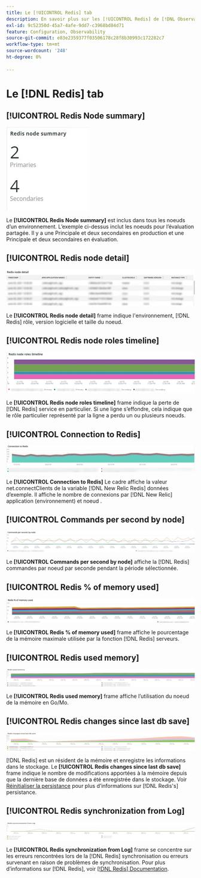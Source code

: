 ```yaml
---
title: Le [!UICONTROL Redis] tab
description: En savoir plus sur les [!UICONTROL Redis] de [!DNL Observation for Adobe Commerce].
exl-id: 9c52350d-45a7-4afe-9dd7-c3968bd84d71
feature: Configuration, Observability
source-git-commit: e83e2359377f03506178c28f8b30993c172282c7
workflow-type: tm+mt
source-wordcount: '248'
ht-degree: 0%

---
```


# Le [!DNL Redis] tab

## [!UICONTROL Redis Node summary]

![Résumé du noeud Redis](../../assets/tools/observation-for-adobe-commerce/redis-tab-1.jpg)

Le **[!UICONTROL Redis Node summary]** est inclus dans tous les noeuds d’un environnement. L’exemple ci-dessus inclut les noeuds pour l’évaluation partagée. Il y a une Principale et deux secondaires en production et une Principale et deux secondaires en évaluation.

## [!UICONTROL Redis node detail]

![Détails du noeud Redis](../../assets/tools/observation-for-adobe-commerce/redis-tab-2.jpg)

Le **[!UICONTROL Redis node detail]** frame indique l&#39;environnement, [!DNL Redis] rôle, version logicielle et taille du noeud.

## [!UICONTROL Redis node roles timeline]

![Redis la chronologie des rôles de noeud](../../assets/tools/observation-for-adobe-commerce/redis-tab-3.jpg)

Le **[!UICONTROL Redis node roles timeline]** frame indique la perte de [!DNL Redis] service en particulier. Si une ligne s’effondre, cela indique que le rôle particulier représenté par la ligne a perdu un ou plusieurs noeuds.

## [!UICONTROL Connection to Redis]

![Connexion à Redis](../../assets/tools/observation-for-adobe-commerce/redis-tab-4.jpg)

Le **[!UICONTROL Connection to Redis]** Le cadre affiche la valeur net.connectClients de la variable [!DNL New Relic Redis] données d’exemple. Il affiche le nombre de connexions par [!DNL New Relic] application (environnement) et noeud .

## [!UICONTROL Commands per second by node]

![Commandes par seconde par noeud](../../assets/tools/observation-for-adobe-commerce/redis-tab-5.jpg)

Le **[!UICONTROL Commands per second by node]** affiche la [!DNL Redis] commandes par noeud par seconde pendant la période sélectionnée.

## [!UICONTROL Redis % of memory used]

![Redis % de la mémoire utilisée](../../assets/tools/observation-for-adobe-commerce/redis-tab-6.jpg)

Le **[!UICONTROL Redis % of memory used]** frame affiche le pourcentage de la mémoire maximale utilisée par la fonction [!DNL Redis] serveurs.

## [!UICONTROL Redis used memory]

![Redis used memory](../../assets/tools/observation-for-adobe-commerce/redis-tab-7.jpg)

Le **[!UICONTROL Redis used memory]** frame affiche l’utilisation du noeud de la mémoire en Go/Mo.

## [!UICONTROL Redis changes since last db save]

![Redis les modifications depuis le dernier enregistrement de la base de données](../../assets/tools/observation-for-adobe-commerce/redis-tab-8.jpg)

[!DNL Redis] est un résident de la mémoire et enregistre les informations dans le stockage. Le **[!UICONTROL Redis changes since last db save]** frame indique le nombre de modifications apportées à la mémoire depuis que la dernière base de données a été enregistrée dans le stockage. Voir [Réinitialiser la persistance](https://redis.io/docs/manual/persistence/) pour plus d’informations sur [!DNL Redis's] persistance.

## [!UICONTROL Redis synchronization from Log]

![Redis la synchronisation à partir du journal](../../assets/tools/observation-for-adobe-commerce/redis-tab-9.jpg)

Le **[!UICONTROL Redis synchronization from Log]** frame se concentre sur les erreurs rencontrées lors de la [!DNL Redis] synchronisation ou erreurs survenant en raison de problèmes de synchronisation. Pour plus d’informations sur [!DNL Redis], voir [[!DNL Redis] Documentation](https://redis.io/docs/).
